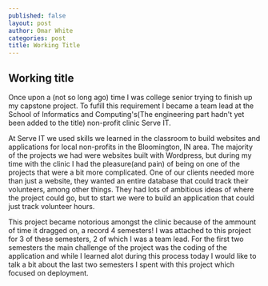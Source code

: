 ```yaml
---
published: false
layout: post
author: Omar White
categories: post
title: Working Title
---
```

## Working title

Once upon a (not so long ago) time I was college senior trying to finish up my capstone project. To fufill this requirement I became a team lead at the School of Informatics and Computing's(The engineering part hadn't yet been added to the title) non-profit clinic Serve IT. 

At Serve IT we used skills we learned in the classroom to build websites and applications for local non-profits in the Bloomington, IN area. The majority of the projects we had were websites built with Wordpress, but during my time with the clinic I had the pleasure(and pain) of being on one of the projects that were a bit more complicated. One of our clients needed more than just a website, they wanted an entire database that could track their volunteers, among other things. They had lots of ambitious ideas of where the project could go, but to start we were to build an application that could just track volunteer hours. 

This project became notorious amongst the clinic because of the ammount of time it dragged on, a record 4 semesters! I was attached to this project for 3 of these semesters, 2 of which I was a team lead. For the first two semesters the main challenge of the project was the coding of the application and while I learned alot during this process today I would like to talk a bit about the last two semesters I spent with this project which focused on deployment. 